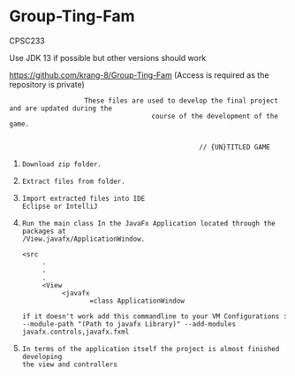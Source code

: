 # Group-Ting-Fam
CPSC233

Use JDK 13 if possible but other versions should work

https://github.com/krang-8/Group-Ting-Fam (Access is required as the repository is private)

                       These files are used to develop the final project and are updated during the 
                                        course of the development of the game. 


                                                    // {UN}TITLED GAME
       
1.     Download zip folder.
2.     Extract files from folder.
3.     Import extracted files into IDE 
       Eclipse or IntelliJ
      

4.     Run the main class In the JavaFx Application located through the packages at
       /View.javafx/ApplicationWindow.
       
       <src
            .
            .
            .
            <View
                 <javafx
                        =class ApplicationWindow
                        
       if it doesn't work add this commandline to your VM Configurations : 
       --module-path "(Path to javafx Library)" --add-modules javafx.controls,javafx.fxml
                 
5.     In terms of the application itself the project is almost finished developing 
       the view and controllers                                      
